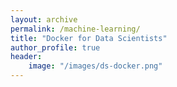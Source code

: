 ```yaml
---
layout: archive
permalink: /machine-learning/
title: "Docker for Data Scientists"
author_profile: true
header:
    image: "/images/ds-docker.png"
---
```

